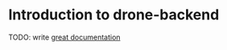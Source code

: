 # Introduction to drone-backend

TODO: write [great documentation](http://jacobian.org/writing/great-documentation/what-to-write/)
